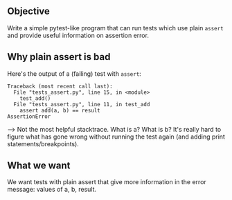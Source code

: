 ## Objective

Write a simple pytest-like program that can run tests which use plain `assert` and provide useful information on assertion error.


## Why plain assert is bad

Here's the output of a (failing) test with `assert`:

    Traceback (most recent call last):
      File "tests_assert.py", line 15, in <module>
        test_add()
      File "tests_assert.py", line 11, in test_add
        assert add(a, b) == result
    AssertionError

--> Not the most helpful stacktrace. What is a? What is b? 
It's really hard to figure what has gone wrong without running the test again (and adding print statements/breakpoints).

## What we want

We want tests with plain assert that give more information in the error message: values of a, b, result.


